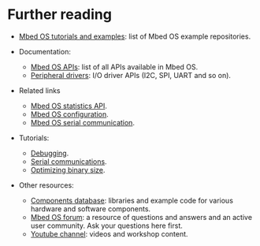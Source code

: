 # Further reading

- [Mbed OS tutorials and examples](../tutorials/index.html): list of Mbed OS example repositories.

- Documentation:
   - [Mbed OS APIs](../apis/index.html): list of all APIs available in Mbed OS.
   - [Peripheral drivers](../apis/drivers.html): I/O driver APIs (I2C, SPI, UART and so on).


- Related links
    - [Mbed OS statistics API](../apis/mbed-statistics.html).
    - [Mbed OS configuration](../program-setup/advanced-configuration.html).
    - [Mbed OS serial communication](../program-setup/serial-communication.html).

- Tutorials:
   - [Debugging](../debug-test/methods.html).
   - [Serial communications](../program-setup/serial-communication.html).
   - [Optimizing binary size](../apis/platform-tutorials.html).

- Other resources:
   - [Components database](https://os.mbed.com/components/): libraries and example code for various hardware and software components.
   - [Mbed OS forum](https://os.mbed.com/forum/): a resource of questions and answers and an active user community. Ask your questions here first.
   - [Youtube channel](http://youtube.com/armmbed): videos and workshop content.
